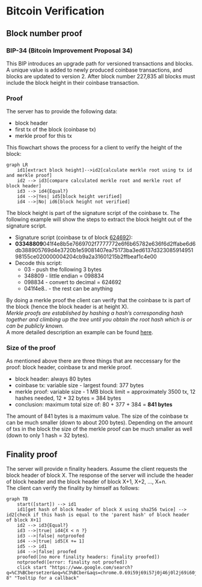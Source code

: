 # Bitcoin Verification

## Block number proof

### BIP-34 (Bitcoin Improvement Proposal 34)
This BIP introduces an upgrade path for versioned transactions and blocks. A 
unique value is added to newly produced coinbase transactions, and blocks are 
updated to version 2. After block number 227,835 all blocks must include the 
block height in their coinbase transaction.

### Proof

The server has to provide the following data:
*  block header
*  first tx of the block (coinbase tx)
*  merkle proof for this tx

This flowchart shows the process for a client to verify the height of the block:

```mermaid
graph LR
    id1[extract block height]-->id2[calculate merkle root using tx id and merkle proof]
    id2 --> id3[compare calculated merkle root and merkle root of block header]
    id3 --> id4{Equal?}
    id4 -->|Yes| id5[block height verified]
    id4 -->|No| id6[block height not verified]
```

The block height is part of the signature script of the coinbase tx. The following
example will show the steps to extract the block height out of the signature
script. 
*  Signature script (coinbase tx of block [624692](https://blockchair.com/bitcoin/transaction/02d8cdb103f50532e2f18d9d1f85c016468ee0294908d387e38f80b99410d893)):
*  **03348809**041f4e8b5e7669702f7777772e6f6b65782e636f6d2ffabe6d6db388905769d4e3720b1e59081407ea75173ba3ed6137d32308591495198155ce020000004204cb9a2a31601215b2ffbeaf1c4e00
*  Decode this script:
    *  03 - push the following 3 bytes
    *  348809 - little endian = 098834
    *  098834 - convert to decimal = 624692
    *  041f4e8.. - the rest can be anything
    
By doing a merkle proof the client can verify that the coinbase tx is part of
the block (hence the block header is at height X). \
*Merkle proofs are established by hashing a hash’s corresponding hash together 
and climbing up the tree until you obtain the root hash which is or can be publicly known.* \
A more detailed description an example can be found [here](https://medium.com/crypto-0-nite/merkle-proofs-explained-6dd429623dc5).

### Size of the proof

As mentioned above there are three things that are neccessary for the proof: block header, coinbase tx and merkle proof.
*  block header: always 80 bytes
*  coinbase tx: variable size - largest found: 377 bytes
*  merkle proof: variable size - 1 MB block limit = approximately 3500 tx, 12 hashes needed, 12 * 32 bytes = 384 bytes
*  conclusion: maximum total size of: 80 + 377 + 384 = **841 bytes**

The amount of 841 bytes is a maximum value. The size of the coinbase tx can be 
much smaller (down to about 200 bytes). Depending on the amount of txs in the 
block the size of the merkle proof can be much smaller as well (down to only 1 hash = 32 bytes).


## Finality proof

The server will provide n finality headers. Assume the client requests the block header of block X.
The response of the server will include the header of block header and the block header of block X+1,
X+2, ..., X+n. \
The client can verify the finality by himself as follows:

```mermaid
graph TB
    start([start]) --> id1
    id1[get hash of block header of block X using sha256 twice] --> id2[check if this hash is equal to the 'parent hash' of block header of block X+1]
    id2 --> id3{Equal?}
    id3 -->|true| id4{X < n ?}
    id3 -->|false| notproofed
    id4 -->|true| id5[X += 1]
    id5 --> id1
    id4 -->|false| proofed
    proofed([no more finality headers: finality proofed])
    notproofed([error: finality not proofed])
    click start "https://www.google.com/search?q=%C3%BCbersetzer&oq=%C3%BCber&aqs=chrome.0.69i59j69i57j0j46j0l2j69i60j69i61.1398j0j7&sourceid=chrome&ie=UTF-8" "Tooltip for a callback"
    

```
